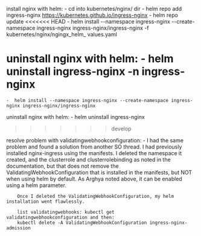 install nginx with helm:
    - cd into kubernetes/nginx/ dir
    - helm repo add ingress-nginx https://kubernetes.github.io/ingress-nginx
    - helm repo update
    <!-- - helm pull nginx/nginx --untar -->
    <!-- - helm install -f ngingx_helm_values.yaml nginx-helm ingress-nginx/ingress-nginx -->
<<<<<<< HEAD
    -  helm install --namespace ingress-nginx --create-namespace ingress-nginx ingress-nginx/ingress-nginx -f kubernetes/nginx/ngingx_helm_
values.yaml

uninstall nginx with helm:
    - helm uninstall ingress-nginx -n ingress-nginx
=======
    -  helm install --namespace ingress-nginx --create-namespace ingress-nginx ingress-nginx/ingress-nginx

uninstall nginx with helm:
    - helm uninstall ingress-nginx
>>>>>>> develop

resolve problem with validatingwebhookconfiguration:
      - I had the same problem and found a solution from another SO thread.
        I had previously installed nginx-ingress using the manifests. I deleted the namespace it created, and the clusterrole and clusterrolebinding as noted in the documentation, but that does not remove the ValidatingWebhookConfiguration that is installed in the manifests, but NOT when using helm by default. As Arghya noted above, it can be enabled using a helm parameter.

        Once I deleted the ValidatingWebhookConfiguration, my helm installation went flawlessly.

        list validatingwebhooks: kubectl get validatingwebhookconfiguration and then:
        kubectl delete -A ValidatingWebhookConfiguration ingress-nginx-admission